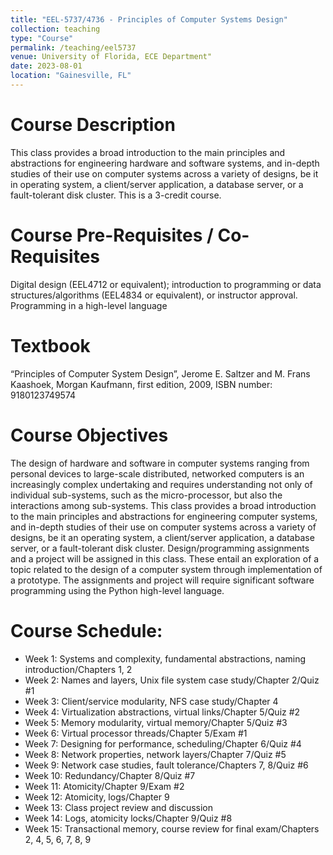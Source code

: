 ```yaml
---
title: "EEL-5737/4736 - Principles of Computer Systems Design"
collection: teaching
type: "Course"
permalink: /teaching/eel5737
venue: University of Florida, ECE Department"
date: 2023-08-01
location: "Gainesville, FL"
---
```


Course Description
======
This class provides a broad introduction to the main principles and abstractions for engineering hardware and software systems, and in-depth studies of their use on computer systems across a variety of designs, be it in operating system, a client/server application, a database server, or a fault-tolerant disk cluster. This is a 3-credit course.

Course Pre-Requisites / Co-Requisites
======
Digital design (EEL4712 or equivalent); introduction to programming or data structures/algorithms (EEL4834 or equivalent), or instructor approval. Programming in a high-level language

Textbook
======
“Principles of Computer System Design”, Jerome E. Saltzer and M. Frans Kaashoek, Morgan Kaufmann, first edition, 2009, ISBN number: 9180123749574

Course Objectives
======
The design of hardware and software in computer systems ranging from personal devices to large-scale distributed, networked computers is an increasingly complex undertaking and requires understanding not only of individual sub-systems, such as the micro-processor, but also the interactions among sub-systems. This class provides a broad introduction to the main principles and abstractions for engineering computer systems, and in-depth studies of their use on computer systems across a variety of designs, be it an operating system, a client/server application, a database server, or a fault-tolerant disk cluster.
Design/programming assignments and a project will be assigned in this class. These entail an exploration of a topic related to the design of a computer system through implementation of a prototype. The assignments and project will require significant software programming using the Python high-level language.

Course Schedule:
======
* Week 1:	Systems and complexity, fundamental abstractions, naming introduction/Chapters 1, 2
* Week 2:	Names and layers, Unix file system case study/Chapter 2/Quiz #1
* Week 3:	Client/service modularity, NFS case study/Chapter 4
* Week 4:	Virtualization abstractions, virtual links/Chapter 5/Quiz #2
* Week 5:	Memory modularity, virtual memory/Chapter 5/Quiz #3
* Week 6:	Virtual processor threads/Chapter 5/Exam #1 
* Week 7:	Designing for performance, scheduling/Chapter 6/Quiz #4
* Week 8:	Network properties, network layers/Chapter 7/Quiz #5
* Week 9:	Network case studies, fault tolerance/Chapters 7, 8/Quiz #6
* Week 10:	Redundancy/Chapter 8/Quiz #7
* Week 11:	Atomicity/Chapter 9/Exam #2
* Week 12:	Atomicity, logs/Chapter 9
* Week 13:	Class project review and discussion
* Week 14:	Logs, atomicity locks/Chapter 9/Quiz #8
* Week 15:	Transactional memory, course review for final exam/Chapters 2, 4, 5, 6, 7, 8, 9
